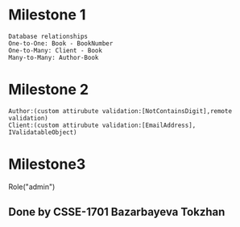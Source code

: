 # Milestone 1
	Database relationships
	One-to-One: Book - BookNumber
	One-to-Many: Client - Book
	Many-to-Many: Author-Book

# Milestone 2
	Author:(custom attirubute validation:[NotContainsDigit],remote validation)
	Client:(custom attirubute validation:[EmailAddress], IValidatableObject)
	
# Milestone3
Role("admin")

## Done by CSSE-1701 Bazarbayeva Tokzhan
